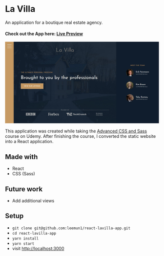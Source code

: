 # La Villa

An application for a boutique real estate agency.

#### Check out the App here: [Live Preview](https://lavilla-leemun1.herokuapp.com/)

![screenshot](./public/screenshot.jpg)

This application was created while taking the [Advanced CSS and Sass](https://www.udemy.com/advanced-css-and-sass/) course on Udemy. After finishing the course, I converted the static website into a React application.

## Made with

* React
* CSS (Sass)

## Future work

* Add additional views

## Setup

* `git clone git@github.com:leemun1/react-lavilla-app.git`
* `cd react-lavilla-app`
* `yarn install`
* `yarn start`
* visit [http://localhost:3000](http://localhost:3000)
